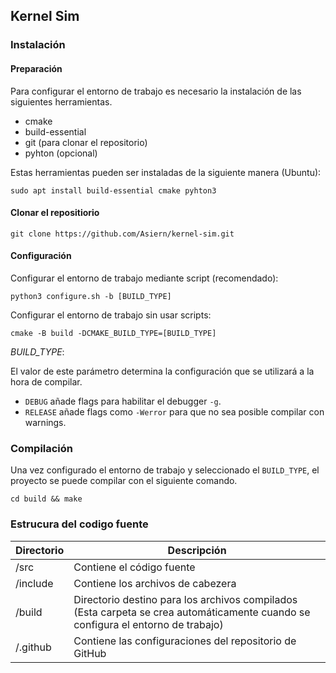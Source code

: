 ## Kernel Sim

### Instalación

#### Preparación

Para configurar el entorno de trabajo es necesario la instalación de las siguientes herramientas.

- cmake
- build-essential
- git (para clonar el repositorio)
- pyhton (opcional)

Estas herramientas pueden ser instaladas de la siguiente manera (Ubuntu): 
```
sudo apt install build-essential cmake pyhton3
```

#### Clonar el repositiorio

```
git clone https://github.com/Asiern/kernel-sim.git
```

#### Configuración

Configurar el entorno de trabajo mediante script (recomendado):

```
python3 configure.sh -b [BUILD_TYPE]
```

Configurar el entorno de trabajo sin usar scripts:

```
cmake -B build -DCMAKE_BUILD_TYPE=[BUILD_TYPE]
```

*BUILD_TYPE*:

El valor de este parámetro determina la configuración que se utilizará a la hora de compilar.

- `DEBUG` añade flags para habilitar el debugger `-g`.
- `RELEASE` añade flags como `-Werror` para que no sea posible compilar con warnings.

### Compilación

Una vez configurado el entorno de trabajo y seleccionado el `BUILD_TYPE`, el proyecto se puede compilar con el siguiente comando.
```
cd build && make
```

### Estrucura del codigo fuente

| Directorio | Descripción                                                                                                                      |
| ---------- | -------------------------------------------------------------------------------------------------------------------------------- |
| /src       | Contiene el código fuente                                                                                                        |
| /include   | Contiene los archivos de cabezera                                                                                                |
| /build     | Directorio destino para los archivos compilados (Esta carpeta se crea automáticamente cuando se configura el entorno de trabajo) |
| /.github   | Contiene las configuraciones del repositorio de GitHub                                                                           |


